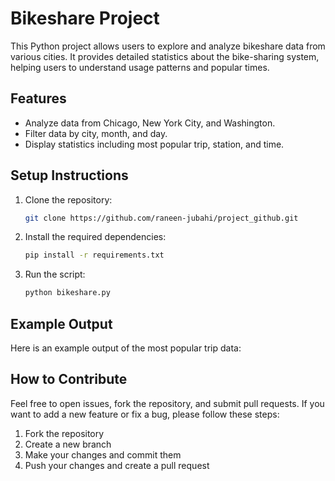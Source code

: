 # Bikeshare Project

This Python project allows users to explore and analyze bikeshare data from various cities. It provides detailed statistics about the bike-sharing system, helping users to understand usage patterns and popular times.

## Features

- Analyze data from Chicago, New York City, and Washington.
- Filter data by city, month, and day.
- Display statistics including most popular trip, station, and time.

## Setup Instructions

1. Clone the repository:
   ```bash
   git clone https://github.com/raneen-jubahi/project_github.git
   ```
2. Install the required dependencies:
   ```bash
   pip install -r requirements.txt
   ```
3. Run the script:
   ```bash
   python bikeshare.py
   ```

## Example Output

Here is an example output of the most popular trip data:

## How to Contribute

Feel free to open issues, fork the repository, and submit pull requests. If you want to add a new feature or fix a bug, please follow these steps:

1. Fork the repository
2. Create a new branch
3. Make your changes and commit them
4. Push your changes and create a pull request
